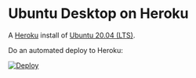 # Ubuntu Desktop on Heroku

A [Heroku](https://www.heroku.com/) install of [Ubuntu 20.04 (LTS)](https://releases.ubuntu.com/20.04/).

Do an automated deploy to Heroku:

[![Deploy](https://www.herokucdn.com/deploy/button.svg)](https://heroku.com/deploy)

